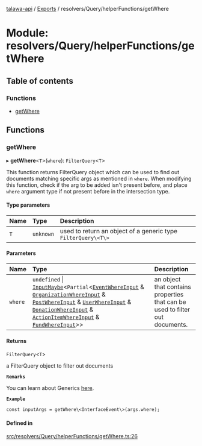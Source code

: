 [talawa-api](../README.md) / [Exports](../modules.md) / resolvers/Query/helperFunctions/getWhere

# Module: resolvers/Query/helperFunctions/getWhere

## Table of contents

### Functions

- [getWhere](resolvers_Query_helperFunctions_getWhere.md#getwhere)

## Functions

### getWhere

▸ **getWhere**\<`T`\>(`where`): `FilterQuery`\<`T`\>

This function returns FilterQuery object which can be used to find out documents matching specific args as mentioned in `where`.
When modifying this function, check if the arg to be added isn't present before, and place `where` argument
type if not present before in the intersection type.

#### Type parameters

| Name | Type | Description |
| :------ | :------ | :------ |
| `T` | `unknown` | used to return an object of a generic type `FilterQuery\<T\>` |

#### Parameters

| Name | Type | Description |
| :------ | :------ | :------ |
| `where` | `undefined` \| [`InputMaybe`](types_generatedGraphQLTypes.md#inputmaybe)\<`Partial`\<[`EventWhereInput`](types_generatedGraphQLTypes.md#eventwhereinput) & [`OrganizationWhereInput`](types_generatedGraphQLTypes.md#organizationwhereinput) & [`PostWhereInput`](types_generatedGraphQLTypes.md#postwhereinput) & [`UserWhereInput`](types_generatedGraphQLTypes.md#userwhereinput) & [`DonationWhereInput`](types_generatedGraphQLTypes.md#donationwhereinput) & [`ActionItemWhereInput`](types_generatedGraphQLTypes.md#actionitemwhereinput) & [`FundWhereInput`](types_generatedGraphQLTypes.md#fundwhereinput)\>\> | an object that contains properties that can be used to filter out documents. |

#### Returns

`FilterQuery`\<`T`\>

a FilterQuery object to filter out documents

**`Remarks`**

You can learn about Generics [here](https://www.typescriptlang.org/docs/handbook/2/generics.html).

**`Example`**

```
const inputArgs = getWhere\<InterfaceEvent\>(args.where);
```

#### Defined in

[src/resolvers/Query/helperFunctions/getWhere.ts:26](https://github.com/PalisadoesFoundation/talawa-api/blob/53234da/src/resolvers/Query/helperFunctions/getWhere.ts#L26)
